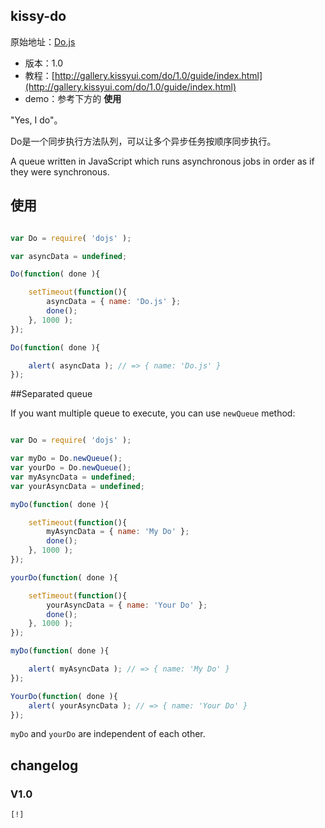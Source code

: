 ## kissy-do

原始地址：[Do.js](https://github.com/neekey/Do.js)

* 版本：1.0
* 教程：[http://gallery.kissyui.com/do/1.0/guide/index.html](http://gallery.kissyui.com/do/1.0/guide/index.html)
* demo：参考下方的 **使用**

"Yes, I do"。

Do是一个同步执行方法队列，可以让多个异步任务按顺序同步执行。

A queue written in JavaScript which runs asynchronous jobs in order as if they were synchronous.

## 使用

```javascript

var Do = require( 'dojs' );

var asyncData = undefined;

Do(function( done ){

    setTimeout(function(){
        asyncData = { name: 'Do.js' };
        done();
    }, 1000 );
});

Do(function( done ){

    alert( asyncData ); // => { name: 'Do.js' }
});

```

##Separated queue

If you want multiple queue to execute, you can use `newQueue` method:

```javascript

var Do = require( 'dojs' );

var myDo = Do.newQueue();
var yourDo = Do.newQueue();
var myAsyncData = undefined;
var yourAsyncData = undefined;

myDo(function( done ){

    setTimeout(function(){
        myAsyncData = { name: 'My Do' };
        done();
    }, 1000 );
});

yourDo(function( done ){

    setTimeout(function(){
        yourAsyncData = { name: 'Your Do' };
        done();
    }, 1000 );
});

myDo(function( done ){

    alert( myAsyncData ); // => { name: 'My Do' }
});

YourDo(function( done ){
    alert( yourAsyncData ); // => { name: 'Your Do' }
});

```

`myDo` and `yourDo` are independent of each other.


## changelog

### V1.0

    [!]



